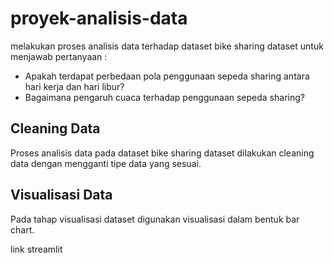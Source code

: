 # proyek-analisis-data

melakukan proses analisis data terhadap dataset bike sharing dataset
untuk menjawab pertanyaan :
- Apakah terdapat perbedaan pola penggunaan sepeda sharing antara hari kerja dan hari libur?
- Bagaimana pengaruh cuaca terhadap penggunaan sepeda sharing?

## Cleaning Data
Proses analisis data pada dataset bike sharing dataset dilakukan cleaning data dengan mengganti tipe data yang sesuai.

## Visualisasi Data
Pada tahap visualisasi dataset digunakan visualisasi dalam bentuk bar chart.

link streamlit 
